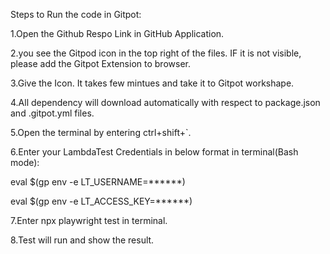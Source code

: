 Steps to Run the code in Gitpot:

1.Open the Github Respo Link in GitHub Application.

2.you see the Gitpod icon in the top right of the files. IF it is not visible, please add the Gitpot Extension to browser.

3.Give the Icon. It takes few mintues and take it to Gitpot workshape.

4.All dependency will download automatically with respect to package.json and .gitpot.yml files.

5.Open the terminal by entering ctrl+shift+`.

6.Enter your LambdaTest Credentials in below format in terminal(Bash mode):

eval $(gp env -e LT_USERNAME=******)

eval $(gp env -e LT_ACCESS_KEY=******)

7.Enter npx playwright test in terminal.

8.Test will run and show the result.
